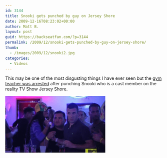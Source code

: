 ```yaml
---
id: 3144
title: Snooki gets punched by guy on Jersey Shore
date: 2009-12-16T08:23:02+00:00
author: Matt B.
layout: post
guid: https://backseatfan.com/?p=3144
permalink: /2009/12/snooki-gets-punched-by-guy-on-jersey-shore/
thumb:
  - /images/2009/12/snooki2.jpg
categories:
  - Videos
---
```


<div class="entry">
  <p>
    This may be one of the most disgusting things I have ever seen but the <a href="http://www.cbsnews.com/8301-504083_162-5978779-504083.html">gym teacher was arrested</a> after punching Snooki who is a cast member on the reality TV Show Jersey Shore.
  </p>

  <p>
    <a href="/images/2009/12/snooki.gif"><img class="aligncenter size-full wp-image-3145" title="snooki" src="/images/2009/12/snooki.gif" alt="snooki" width="320" height="181" /></a>
  </p>
</div>
